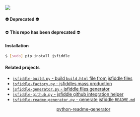 <!--
https://pypi.org/project/readme-generator/
https://pypi.org/project/python-readme-generator/
-->

[![](https://img.shields.io/badge/language-Python-blue.svg?longCache=True)]()

#### ⛔ Deprecated ⛔
⛔ **This repo has been deprecated** ⛔

#### Installation
```bash
$ [sudo] pip install jsfiddle
```

#### Related projects
+   [`jsfiddle-build.py` - build `build.html` file from jsfiddle files](https://pypi.org/project/jsfiddle-build/)
+   [`jsfiddle-factory.py` - jsfiddles mass production](https://pypi.org/project/jsfiddle-build/)
+   [`jsfiddle-generator.py` - jsfiddle files generator](https://pypi.org/project/jsfiddle-generator/)
+   [`jsfiddle-github.py` - jsfiddle github integration helper](https://pypi.org/project/jsfiddle-github/)
+   [`jsfiddle-readme-generator.py` - generate jsfiddle `README.md`](https://pypi.org/project/jsfiddle-readme-generator/)

<p align="center">
    <a href="https://pypi.org/project/python-readme-generator/">python-readme-generator</a>
</p>
